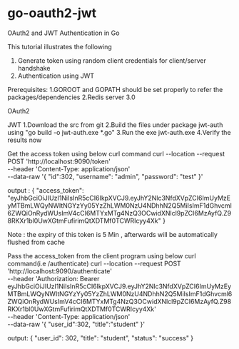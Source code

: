 # go-oauth2-jwt
OAuth2 and JWT Authentication in Go


This tutorial illustrates the following
1. Generate token using random client credentials for client/server handshake
2. Authentication using JWT

Prerequisites:
1.GOROOT and GOPATH should be set properly to refer the packages/dependencies
2.Redis server 3.0 

OAuth2


JWT
1.Download the src from git 
2.Build the files under package jwt-auth using "go build -o jwt-auth.exe *.go"
3.Run the exe jwt-auth.exe 
4.Verify the results now

Get the access token using below curl command 
curl --location --request POST 'http://localhost:9090/token' \
--header 'Content-Type: application/json' \
--data-raw '{
    "id":302,
    "username": "admin",
    "password": "test"
}'

output :
{
    "access_token": "eyJhbGciOiJIUzI1NiIsInR5cCI6IkpXVCJ9.eyJhY2Nlc3NfdXVpZCI6ImUyMzEyMTBmLWQyNWItNGYzYy05YzZhLWM0NzU4NDhhN2Q5MiIsImF1dGhvcml6ZWQiOnRydWUsImV4cCI6MTYxMTg4NzQ3OCwidXNlcl9pZCI6MzAyfQ.Z98RKXr1bl0UwXGtmFufirimQtXDTMf0TCWRIcyy4Xk"
}

Note : the expiry of this token is 5 Min , afterwards will be automatically flushed from cache

Pass the access_token from the client program using below curl command(i.e /authenticate) 
curl --location --request POST 'http://localhost:9090/authenticate' \
--header 'Authorization: Bearer eyJhbGciOiJIUzI1NiIsInR5cCI6IkpXVCJ9.eyJhY2Nlc3NfdXVpZCI6ImUyMzEyMTBmLWQyNWItNGYzYy05YzZhLWM0NzU4NDhhN2Q5MiIsImF1dGhvcml6ZWQiOnRydWUsImV4cCI6MTYxMTg4NzQ3OCwidXNlcl9pZCI6MzAyfQ.Z98RKXr1bl0UwXGtmFufirimQtXDTMf0TCWRIcyy4Xk' \
--header 'Content-Type: application/json' \
--data-raw '{
    "user_id":302,
    "title":"student"
}'

output:
{
    "user_id": 302,
    "title": "student",
    "status": "success"
}
